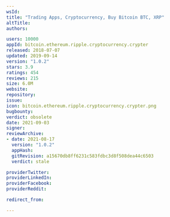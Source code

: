 ```yaml
---
wsId: 
title: "Trading Apps, Cryptocurrency, Buy Bitcoin BTC, XRP"
altTitle: 
authors:

users: 10000
appId: bitcoin.ethereum.ripple.cryptocurrency.crypter
released: 2018-07-07
updated: 2019-09-14
version: "1.0.2"
stars: 3.9
ratings: 454
reviews: 215
size: 6.0M
website: 
repository: 
issue: 
icon: bitcoin.ethereum.ripple.cryptocurrency.crypter.png
bugbounty: 
verdict: obsolete
date: 2021-09-03
signer: 
reviewArchive:
- date: 2021-08-17
  version: "1.0.2"
  appHash: 
  gitRevision: a15670db8ff6231c583fdbc3d8f508dea44c6503
  verdict: stale

providerTwitter: 
providerLinkedIn: 
providerFacebook: 
providerReddit: 

redirect_from:

---
```



